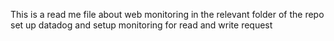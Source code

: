 This is a read me file about web monitoring in the relevant folder of the repo
set up datadog and setup monitoring for read and write request
